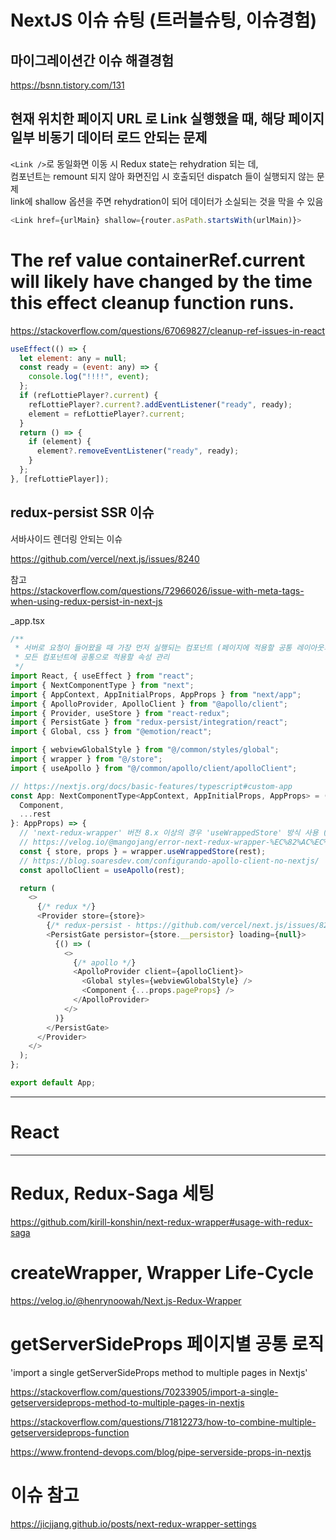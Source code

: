 # NextJS 이슈 슈팅 (트러블슈팅, 이슈경험)

## 마이그레이션간 이슈 해결경험

https://bsnn.tistory.com/131

## 현재 위치한 페이지 URL 로 Link 실행했을 때, 해당 페이지 일부 비동기 데이터 로드 안되는 문제

`<Link />`로 동일화면 이동 시 Redux state는 rehydration 되는 데,  
컴포넌트는 remount 되지 않아 화면진입 시 호출되던 dispatch 들이 실행되지 않는 문제  
link에 shallow 옵션을 주면 rehydration이 되어 데이터가 소실되는 것을 막을 수 있음

```javascript
<Link href={urlMain} shallow={router.asPath.startsWith(urlMain)}>
```

# The ref value containerRef.current will likely have changed by the time this effect cleanup function runs.

https://stackoverflow.com/questions/67069827/cleanup-ref-issues-in-react

```javascript
useEffect(() => {
  let element: any = null;
  const ready = (event: any) => {
    console.log("!!!!", event);
  };
  if (refLottiePlayer?.current) {
    refLottiePlayer?.current?.addEventListener("ready", ready);
    element = refLottiePlayer?.current;
  }
  return () => {
    if (element) {
      element?.removeEventListener("ready", ready);
    }
  };
}, [refLottiePlayer]);
```

## redux-persist SSR 이슈

서바사이드 렌더링 안되는 이슈

https://github.com/vercel/next.js/issues/8240

참고  
https://stackoverflow.com/questions/72966026/issue-with-meta-tags-when-using-redux-persist-in-next-js

\_app.tsx

```javascript
/**
 * 서버로 요청이 들어왔을 때 가장 먼저 실행되는 컴포넌트 (페이지에 적용할 공통 레이아웃의 역할)
 * 모든 컴포넌트에 공통으로 적용할 속성 관리
 */
import React, { useEffect } from "react";
import { NextComponentType } from "next";
import { AppContext, AppInitialProps, AppProps } from "next/app";
import { ApolloProvider, ApolloClient } from "@apollo/client";
import { Provider, useStore } from "react-redux";
import { PersistGate } from "redux-persist/integration/react";
import { Global, css } from "@emotion/react";

import { webviewGlobalStyle } from "@/common/styles/global";
import { wrapper } from "@/store";
import { useApollo } from "@/common/apollo/client/apolloClient";

// https://nextjs.org/docs/basic-features/typescript#custom-app
const App: NextComponentType<AppContext, AppInitialProps, AppProps> = ({
  Component,
  ...rest
}: AppProps) => {
  // 'next-redux-wrapper' 버전 8.x 이상의 경우 'useWrappedStore' 방식 사용 (그 이하 버전에서는 wrapper.withRedux(App) 방식 사용)
  // https://velog.io/@mangojang/error-next-redux-wrapper-%EC%82%AC%EC%9A%A9-%EC%8B%9C-Use-createWrapper
  const { store, props } = wrapper.useWrappedStore(rest);
  // https://blog.soaresdev.com/configurando-apollo-client-no-nextjs/
  const apolloClient = useApollo(rest);

  return (
    <>
      {/* redux */}
      <Provider store={store}>
        {/* redux-persist - https://github.com/vercel/next.js/issues/8240*/}
        <PersistGate persistor={store.__persistor} loading={null}>
          {() => (
            <>
              {/* apollo */}
              <ApolloProvider client={apolloClient}>
                <Global styles={webviewGlobalStyle} />
                <Component {...props.pageProps} />
              </ApolloProvider>
            </>
          )}
        </PersistGate>
      </Provider>
    </>
  );
};

export default App;
```

---

# React

---

# Redux, Redux-Saga 세팅

https://github.com/kirill-konshin/next-redux-wrapper#usage-with-redux-saga

# createWrapper, Wrapper Life-Cycle

https://velog.io/@henrynoowah/Next.js-Redux-Wrapper

# getServerSideProps 페이지별 공통 로직

'import a single getServerSideProps method to multiple pages in Nextjs'

https://stackoverflow.com/questions/70233905/import-a-single-getserversideprops-method-to-multiple-pages-in-nextjs

https://stackoverflow.com/questions/71812273/how-to-combine-multiple-getserversideprops-function

https://www.frontend-devops.com/blog/pipe-serverside-props-in-nextjs

# 이슈 참고

https://jicjjang.github.io/posts/next-redux-wrapper-settings
